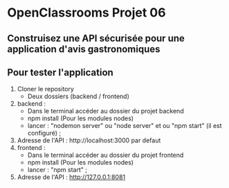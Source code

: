 # OpenClassrooms Projet 06 
## Construisez une API sécurisée pour une application d'avis gastronomiques

## Pour tester l'application
1. Cloner le repository
    - Deux dossiers (backend / frontend)
2. backend :
    - Dans le terminal accéder au dossier du projet backend
    - npm install (Pour les modules nodes)
    - lancer : "nodemon server" ou "node server" et ou "npm start" (il est configuré) ;
3. Adresse de l'API : http://localhost:3000 par defaut
4. frontend : 
    - Dans le terminal accéder au dossier du projet frontend
    - npm install (Pour les modules nodes)
    - lancer : "npm start" ;
5. Adresse de l'API : http://127.0.0.1:8081


